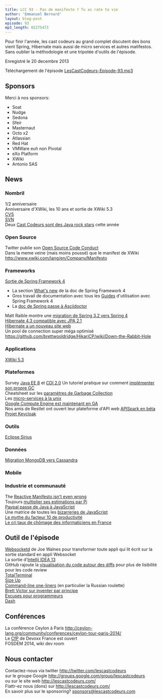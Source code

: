 ```yaml
---
title: LCC 93 - Pas de manifesto ? Tu as rate ta vie
author: 'Emmanuel Bernard'
layout: blog-post
episode: 93
mp3_length: 65275473
---
```


Pour finir l'année, les cast codeurs au grand complet discutent des bons vient Spring, Hibernate mais aussi de micro services et autres matifestos.
Sans oublier la méthodologie et une tripotée d'outils de l'épisode.

Enregistré le 20 decembre 2013

Téléchargement de l'épisode [LesCastCodeurs-Episode-93.mp3](http://traffic.libsyn.com/lescastcodeurs/LesCastCodeurs-Episode-93.mp3)  

## Sponsors

Merci à nos sponsors:

* Soat
* Nudge
* Sedona
* Sfeir
* Masternaut
* Octo x2
* Atlassian
* Red Hat
* VMWare euh non Pivotal
* eXo Platform
* XWiki
* Antonio SAS

## News

### Nombril

1/2 anniversaire  
Anniversaire d'XWiki, les 10 ans et sortie de XWiki 5.3  
[CVS](http://savannah.nongnu.org/projects/cvs)  
[SVN](http://subversion.apache.org)  
Deux [Cast Codeurs sont des Java rock stars](http://steveonjava.com/congrats-to-the-2013-javaone-rock-stars/) cette année  

### Open Source

Twitter publie son [Open Source Code Conduct](https://engineering.twitter.com/opensource/code-of-conduct)  
Dans la meme veine (mais moins poussé) que le manifest de XWiki <http://www.xwiki.com/lang/en/Company/Manifesto>  

### Frameworks

[Sortie de Spring Framework 4](https://spring.io/blog/2013/12/12/announcing-spring-framework-4-0-ga-release)

* La section [What's new](http://docs.spring.io/spring-framework/docs/4.0.x/spring-framework-reference/htmlsingle/#spring-whats-new) de la doc de Spring Framework 4  
* Gros travail de documentation avec tous les [Guides](https://spring.io/guides) d'utilisation avec Spring Framework 4  
* La [doc de Spring passe à Asciidoctor](https://spring.io/blog/2013/12/13/spring-s-getting-started-guides-migrated-to-asciidoctor)  

Matt Raible montre une [migration de Spring 3.2 vers Spring 4](http://raibledesigns.com/rd/entry/a_webapp_makeover_with_spring)  
[Hibernate 4.3 compatible avec JPA 2.1](http://in.relation.to/Bloggers/HibernateORM430FinalRelease)  
[Hibernate a un nouveau site web](http://hibernate.org)  
Un pool de connection super méga optimisé <https://github.com/brettwooldridge/HikariCP/wiki/Down-the-Rabbit-Hole>  

### Applications

[XWiki 5.3](http://www.xwiki.org/xwiki/bin/view/ReleaseNotes/ReleaseNotesXWiki53)  

###  Plateformes

Survey [Java EE 8](https://www.surveymonkey.com/s/KGV7RWS) et [CDI 2.0](http://t.co/Sv3HwVI1lM)
Un tutoriel pratique sur comment [implémenter son propre GC](http://journal.stuffwithstuff.com/2013/12/08/babys-first-garbage-collector/)  
Cheatsheet sur les [paramètres de Garbage Collection](http://blog.ragozin.info/2013/11/hotspot-jvm-garbage-collection-options.html)  
Les [micro-services à la unix](http://www.infoq.com/presentations/Micro-Services)  
[Google Compute Engine est maintenant en GA](https://plus.google.com/+AlexisMP/posts/jom6Khcgw61)  
Nos amis de Restlet ont ouvert leur plateforme d'API web [APISpark en béta](https://apispark.com/)  
[Projet Keycloak](http://bill.burkecentral.com/2013/12/03/new-keycloak-project-sso-for-browser-social-and-rest-services/)  

### Outils

[Eclipse Sirius](http://eclipse.org/sirius/)  

### Données

[Migration MongoDB vers Cassandra](http://www.fullcontact.com/blog/mongo-to-cassandra-migration/)  

### Mobile

### Industrie et communauté 

The [Reactive Manifesto isn't even wrong](http://pchiusano.blogspot.fr/2013/11/the-reactive-manifesto-is-not-even-wrong.html)  
Toujours [multiplier ses estimations par Pi](http://www.altdevblogaday.com/2013/11/15/always-multiply-estimates-by-pi)  
[Paypal passe de Java à JavaScript](http://www.zdnet.com/how-replacing-java-with-javascript-is-paying-off-for-paypal-7000023697/)  
Une matrice de toutes les [bizarreries de JavaScript](http://zero.milosz.ca/)  
[Le mythe du facteur 10 de productivité](http://t.co/gbdlp1bHii)  
[Le cri taux de chômage des informaticiens en France](http://pro.01net.com/editorial/608836/le-vrai-taux-de-chomage-des-informaticiens-depasse-les-8-7-pour-cent/)  

##  Outil de l'épisode

[Websocketd](https://github.com/joewalnes/websocketd) de Joe Walnes pour transformer toute appli qui lit écrit sur la sortie standard en appli Websocket  
La sortie d'[Intellij IDEA 13](http://blog.jetbrains.com/idea/2013/12/intellij-idea-13-is-released-work-miracles-in-java-and-beyond)  
GitHub rajoute la [visualisation du code autour des diffs](https://github.com/blog/1705-expanding-context-in-diffs) pour plus de lisibilité pour les code review  
[TotalTerminal](http://totalterminal.binaryage.com)  
[Size Up](http://www.irradiatedsoftware.com/sizeup/)  
[Command-line one-liners](http://arturoherrero.com/2013/11/29/command-line-one-liners/) (en particulier la Russian roulette)  
[Brett Victor sur inventer par principe](http://vimeo.com/36579366)  
[Excuses pour programmeurs](http://programmerexcuses.com)  
[Dash](http://kapeli.com/dash)

##  Conférences

La conférence Ceylon à Paris <http://ceylon-lang.org/community/conferences/ceylon-tour-paris-2014/>  
Le [CfP](http://cfp.devoxx.fr/) de Devoxx France est ouvert  
FOSDEM 2014, wiki dev room

## Nous contacter

Contactez-nous via twitter <http://twitter.com/lescastcodeurs>  
sur le groupe Google <http://groups.google.com/group/lescastcodeurs>  
ou sur le site web <http://lescastcodeurs.com/>  
Flattr-ez nous (dons) sur <http://lescastcodeurs.com/>  
En savoir plus sur le sponsoring? sponsors@lescastcodeurs.com
